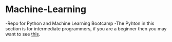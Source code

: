 # Machine-Learning
-Repo for Python and Machine Learning Bootcamp
-The Pyhton in this section is for intermediate programmers, if you are a beginner then you may want to see [this](https://github.com/aakashm301/Workshop/tree/master/Refactored_Py_DS_ML_Bootcamp-master).
